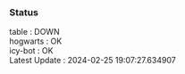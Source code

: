 ### Status


table : DOWN  
hogwarts : OK  
icy-bot : OK  
Latest Update : 2024-02-25 19:07:27.634907

